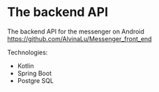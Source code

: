 # The backend API

The backend API for the messenger on Android https://github.com/AlvinaLu/Messenger_front_end

Technologies:

* Kotlin
* Spring Boot
* Postgre SQL

